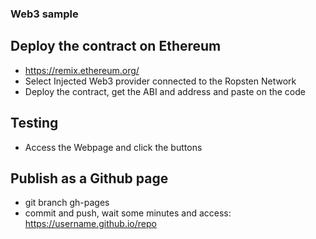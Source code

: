 ### Web3 sample

## Deploy the contract on Ethereum
- https://remix.ethereum.org/
- Select Injected Web3 provider connected to the Ropsten Network
- Deploy the contract, get the ABI and address and paste on the code

## Testing
- Access the Webpage and click the buttons

## Publish as a Github page
- git branch gh-pages
- commit and push, wait some minutes and access: https://username.github.io/repo